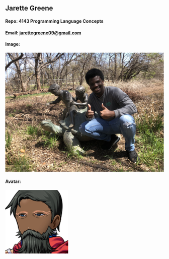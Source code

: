 ## Jarette Greene
#### Repo: 4143 Programming Language Concepts 
#### Email: jarettegreene09@gmail.com
#### Image:
<img src="https://github.com/Jarette/4143_PLC/blob/main/Image/IMG_9755.jpeg" width="700">

#### Avatar: 
<img src="https://github.com/Jarette/4143_PLC/blob/main/Image/Some_Ol_Coot.%20(2).png" width="200">
